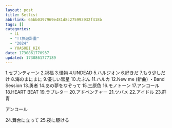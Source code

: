 ```yaml
---
layout: post
title: Setlist
abbrlink: 65bb0397969e481d8c275993932f418b
tags: []
categories:
  - LL
  - "!!旅遊計畫"
  - "2024"
  - YOASOBI_KIX
date: 1730861770937
updated: 1730861777189
---
```


1.セブンティーン
2.祝福
3.怪物
4.UNDEAD
5.ハルジオン
6.好きだ
7.もう少しだけ
8.海のまにまに
9.優しい彗星
10.たぶん
11.ハルカ
12.New me (新曲)
・Band Session
13.勇者
14.あの夢をなぞって
15.三原色
16.モノトーン
17.アンコール
18.HEART BEAT
19.ラブレター
20.アドベンチャー
21.ツバメ
22.アイドル
23.群青

アンコール

24.舞台に立って
25.夜に駆ける
